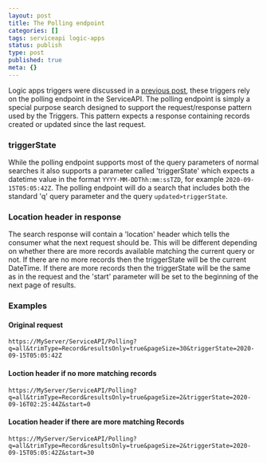 ```yaml
---
layout: post
title: The Polling endpoint
categories: []
tags: serviceapi logic-apps
status: publish
type: post
published: true
meta: {}
---
```


Logic apps triggers were discussed in a [previous post](http://hprm.info/Logic-Apps-Teams_Integration/), these triggers rely on the polling endpoint in the ServiceAPI. The polling endpoint is simply a special purpose search designed to support the request/response pattern used by the Triggers. This pattern expects a response containing records created or updated since the last request.

### triggerState

While the polling endpoint supports most of the query parameters of normal searches it also supports a parameter called 'triggerState' which expects a datetime value in the format `YYYY-MM-DDThh:mm:ssTZD`, for example `2020-09-15T05:05:42Z`. The polling endpoint will do a search that includes both the standard 'q' query parameter and the query `updated>triggerState`.

### Location header in response

The search response will contain a 'location' header which tells the consumer what the next request should be. This will be different depending on whether there are more records available matching the current query or not. If there are no more records then the triggerState will be the current DateTime. If there are more records then the triggerState will be the same as in the request and the 'start' parameter will be set to the beginning of the next page of results.

### Examples

#### Original request

`https://MyServer/ServiceAPI/Polling?q=all&trimType=Record&resultsOnly=true&pageSize=30&triggerState=2020-09-15T05:05:42Z`

#### Loction header if no more matching records

`https://MyServer/ServiceAPI/Polling?q=all&trimType=Record&resultsOnly=true&pageSize=2&triggerState=2020-09-16T02:25:44Z&start=0`

#### Location header if there are more matching Records

`https://MyServer/ServiceAPI/Polling?q=all&trimType=Record&resultsOnly=true&pageSize=2&triggerState=2020-09-15T05:05:42Z&start=30`
